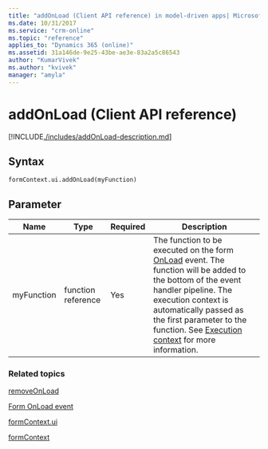 ```yaml
---
title: "addOnLoad (Client API reference) in model-driven apps| MicrosoftDocs"
ms.date: 10/31/2017
ms.service: "crm-online"
ms.topic: "reference"
applies_to: "Dynamics 365 (online)"
ms.assetid: 31a146de-9e25-43be-ae3e-83a2a5c86543
author: "KumarVivek"
ms.author: "kvivek"
manager: "amyla"
---
```

# addOnLoad (Client API reference)



[!INCLUDE[./includes/addOnLoad-description.md](./includes/addOnLoad-description.md)]

## Syntax

`formContext.ui.addOnLoad(myFunction)`

## Parameter

|Name|Type|Required|Description|
|--|--|--|--|
|myFunction|function reference|Yes|The function to be executed on the form [OnLoad](../events/form-onload.md) event. The function will be added to the bottom of the event handler pipeline. The execution context is automatically passed as the first parameter to the function. See [Execution context](../../clientapi-execution-context.md) for more information.|

### Related topics

[removeOnLoad](removeOnLoad.md)

[Form OnLoad event](../events/form-onload.md)

[formContext.ui](../formContext-ui.md)

[formContext](../../clientapi-form-context.md)

